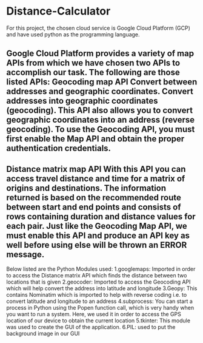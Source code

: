 # Distance-Calculator
For this project, the chosen cloud service is Google Cloud Platform (GCP) and have used python as the programming language.

Google Cloud Platform provides a variety of map APIs from which we have chosen two APIs to accomplish our task. 
The following are those listed APIs:
Geocoding map API
Convert between addresses and geographic coordinates.
Convert addresses into geographic coordinates (geocoding). 
This API also allows you to convert geographic coordinates into an address (reverse geocoding).
To use the Geocoding API, you must first enable the Map API and obtain the proper authentication credentials. 
------------------------------
Distance matrix map API
With this API you can access travel distance and time for a matrix of origins and destinations.
The information returned is based on the recommended route between start and end points and consists of rows containing duration and distance values for each pair.
Just like the Geocoding Map API, we must enable this API and produce an API key as well before using else will be thrown an ERROR message.
------------------------------

Below listed are the Python Modules used: 
1.googlemaps: Imported in order to access the Distance matrix API which finds the distance between two locations that is given
2.geocoder: Imported to access the Geocoding API which will help convert the address into latitude and longitude 
3.Geopy: This contains Nominatim which is imported to help with reverse coding i.e. to convert latitude and longitude to an address
4.subprocess: You can start a process in Python using the Popen function call, which is very handy when you want to run a system. Here, we used it in order to access the GPS location of our device to obtain the current location
5.tkinter: This module was used to create the GUI of the application.
6.PIL: used to put the background image in our GUI   
